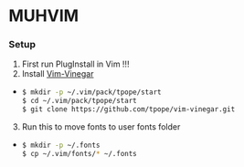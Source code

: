 # MUHVIM
### Setup
1. First run PlugInstall in Vim !!!
2. Install [Vim-Vinegar](https://github.com/tpope/vim-vinegar#installation)
*   ```sh
    $ mkdir -p ~/.vim/pack/tpope/start
    $ cd ~/.vim/pack/tpope/start
    $ git clone https://github.com/tpope/vim-vinegar.git
    ```
3. Run this to move fonts to user fonts folder
*   ```sh
    $ mkdir -p ~/.fonts
    $ cp ~/.vim/fonts/* ~/.fonts
    ```
